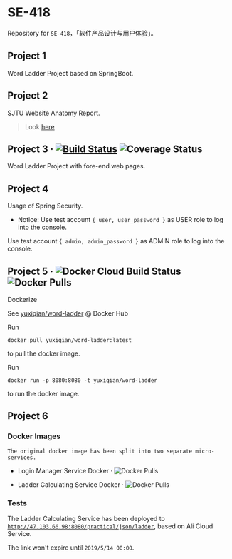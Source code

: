 # SE-418
Repository for `SE-418`，「软件产品设计与用户体验」。

## Project 1
Word Ladder Project based on SpringBoot.


## Project 2
SJTU Website Anatomy Report.

> Look [here](https://github.com/yuxiqian/SE-418/blob/master/sjtu-website-anatomy/document.md)

## Project 3 · [![Build Status](https://travis-ci.com/yuxiqian/SE-418.svg?branch=master)](https://travis-ci.com/yuxiqian/SE-418)  ![Coverage Status](https://coveralls.io/repos/github/yuxiqian/SE-418/badge.svg?branch=master)

Word Ladder Project with fore-end web pages.



## Project 4
Usage of Spring Security.

* Notice: Use test account `{ user, user_password }` as USER role to log into the console.

Use test account `{ admin, admin_password }` as ADMIN role to log into the console.

## Project 5 · ![Docker Cloud Build Status](https://img.shields.io/docker/cloud/build/yuxiqian/word-ladder.svg) ![Docker Pulls](https://img.shields.io/docker/pulls/yuxiqian/word-ladder.svg)

Dockerize

See [yuxiqian/word-ladder](https://hub.docker.com/r/yuxiqian/word-ladder) @ Docker Hub

Run 
``` shell
docker pull yuxiqian/word-ladder:latest
```
to pull the docker image.

Run
``` shell
docker run -p 8080:8080 -t yuxiqian/word-ladder
```
to run the docker image.

## Project 6

### Docker Images
    
    The original docker image has been split into two separate micro-services.

 * Login Manager Service Docker · ![Docker Pulls](https://img.shields.io/docker/pulls/yuxiqian/word-ladder.svg)

 * Ladder Calculating Service Docker · ![Docker Pulls](https://img.shields.io/docker/pulls/yuxiqian/word-ladder-prac.svg)

### Tests

The Ladder Calculating Service has been deployed to [`http://47.103.66.98:8080/practical/json/ladder`](http://47.103.66.98:8080), based on Ali Cloud Service.

The link won't expire until `2019/5/14 00:00`.